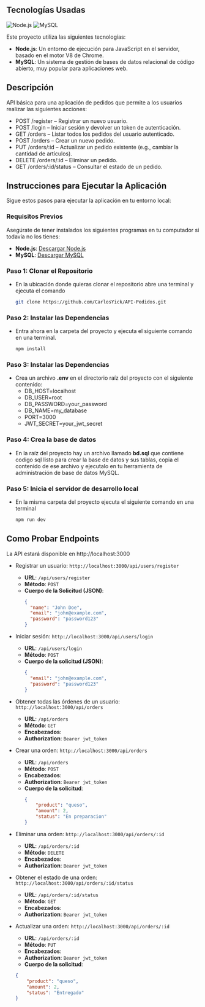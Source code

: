 ## Tecnologías Usadas
![Node.js](https://nodejs.org/static/images/logo.svg)
![MySQL](https://www.mysql.com/common/logos/logo-mysql-170x115.png)

Este proyecto utiliza las siguientes tecnologías:
- **Node.js**: Un entorno de ejecución para JavaScript en el servidor, basado en el motor V8 de Chrome.
- **MySQL**: Un sistema de gestión de bases de datos relacional de código abierto, muy popular para aplicaciones web.

## Descripción ##
API básica para una aplicación de pedidos que permite a los usuarios realizar las siguientes acciones:

- POST /register – Registrar un nuevo usuario.
- POST /login – Iniciar sesión y devolver un token de autenticación.
- GET /orders – Listar todos los pedidos del usuario autenticado.
- POST /orders – Crear un nuevo pedido.
- PUT /orders/:id – Actualizar un pedido existente (e.g., cambiar la cantidad de artículos).
- DELETE /orders/:id – Eliminar un pedido.
- GET /orders/:id/status – Consultar el estado de un pedido.


## Instrucciones para Ejecutar la Aplicación
Sigue estos pasos para ejecutar la aplicación en tu entorno local:

### Requisitos Previos

Asegúrate de tener instalados los siguientes programas en tu computador si todavía no los tienes:

- **Node.js**: [Descargar Node.js](https://nodejs.org/)
- **MySQL**: [Descargar MySQL](https://dev.mysql.com/downloads/)

### Paso 1: Clonar el Repositorio
- En la ubicación donde quieras clonar el repositorio abre una terminal y ejecuta el comando 
  ```bash
  git clone https://github.com/CarlosYick/API-Pedidos.git

### Paso 2: Instalar las Dependencias
- Entra ahora en la carpeta del proyecto y ejecuta el siguiente comando en una terminal.
  ```bash
  npm install

### Paso 3: Instalar las Dependencias
- Crea un archivo **.env** en el directorio raíz del proyecto con el siguiente contenido:
  - DB_HOST=localhost
  - DB_USER=root
  - DB_PASSWORD=your_password
  - DB_NAME=my_database
  - PORT=3000
  - JWT_SECRET=your_jwt_secret

### Paso 4: Crea la base de datos
- En la raíz del proyecto hay un archivo llamado **bd.sql** que contiene codigo sql listo para crear la base de datos y sus tablas, copia el contenido de ese archivo y ejecutalo en tu herramienta de administración de base de datos MySQL.

### Paso 5: Inicia el servidor de desarrollo local
- En la misma carpeta del proyecto ejecuta el siguiente comando en una terminal
  ```bash
  npm run dev

## Como Probar Endpoints ##
La API estará disponible en http://localhost:3000

- Registrar un usuario: `http://localhost:3000/api/users/register`
    - **URL**: `/api/users/register`
    - **Método**: `POST`
    - **Cuerpo de la Solicitud (JSON)**:
      ```json
      {
        "name": "John Doe",
        "email": "john@example.com",
        "password": "password123"
      }

- Iniciar sesión: `http://localhost:3000/api/users/login`
  - **URL**: `/api/users/login`
  - **Método**: `POST`
  - **Cuerpo de la solicitud (JSON)**:
    ```json
    {
      "email": "john@example.com",
      "password": "password123"
    }

- Obtener todas las órdenes de un usuario: `http://localhost:3000/api/orders`
    - **URL**: `/api/orders`
    - **Método**: `GET`
    - **Encabezados**:
    - **Authorization**: `Bearer jwt_token`

- Crear una orden: `http://localhost:3000/api/orders`
  - **URL**: `/api/orders`
  - **Método**: `POST`
  - **Encabezados**:
  - **Authorization**: `Bearer jwt_token`
  - **Cuerpo de la solicitud**:
    ```json
    {
        "product": "queso",
        "amount": 2,
        "status": "En preparacion"
    }

- Eliminar una orden: `http://localhost:3000/api/orders/:id`
  - **URL**: `/api/orders/:id`
  - **Método**: `DELETE`
  - **Encabezados**:
  - **Authorization**: `Bearer jwt_token`

- Obtener el estado de una orden: `http://localhost:3000/api/orders/:id/status`
  - **URL**: `/api/orders/:id/status`
  - **Método**: `GET`
  - **Encabezados**:
  - **Authorization**: `Bearer jwt_token`

- Actualizar una orden: `http://localhost:3000/api/orders/:id`
  - **URL**: `/api/orders/:id`
  - **Método**: `PUT`
  - **Encabezados**:
  - **Authorization**: `Bearer jwt_token`
  - **Cuerpo de la solicitud**:
  ```json
  {
      "product": "queso",
      "amount": 2,
      "status": "Entregado"
  }

